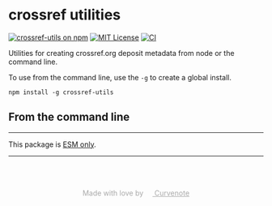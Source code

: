 # crossref utilities

[![crossref-utils on npm](https://img.shields.io/npm/v/crossref-utils.svg)](https://www.npmjs.com/package/crossref-utils)
[![MIT License](https://img.shields.io/badge/license-MIT-blue.svg)](https://github.com/curvenote/crossref-utils/blob/main/LICENSE)
[![CI](https://github.com/curvenote/crossref-utils/workflows/CI/badge.svg)](https://github.com/curvenote/crossref-utils/actions)

Utilities for creating crossref.org deposit metadata from node or the command line.

To use from the command line, use the `-g` to create a global install.

```
npm install -g crossref-utils
```

## From the command line

---

This package is [ESM only](https://gist.github.com/sindresorhus/a39789f98801d908bbc7ff3ecc99d99c).

---

<p style="text-align: center; color: #aaa; padding-top: 50px">
  Made with love by
  <a href="https://curvenote.com" target="_blank" style="color: #aaa">
    <img src="https://curvenote.dev/images/icon.png" style="height: 1em" /> Curvenote
  </a>
</p>
